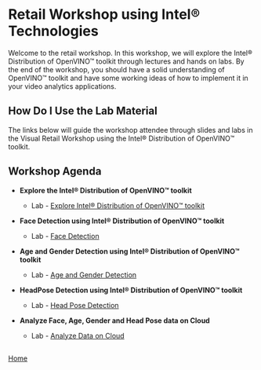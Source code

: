 # Retail Workshop using Intel® Technologies
Welcome to the retail workshop. In this workshop, we will explore the Intel® Distribution of OpenVINO™ toolkit through lectures and hands on labs. By the end of the workshop, you should have a solid understanding of  OpenVINO™ toolkit and have some working ideas of how to implement it in your video analytics applications.
## How Do I Use the Lab Material
The links below will guide the workshop attendee through slides and labs in the Visual Retail Workshop using the Intel® Distribution of OpenVINO™ toolkit.

## Workshop Agenda
* **Explore the Intel® Distribution of OpenVINO™ toolkit**
    - Lab - [Explore Intel® Distribution of OpenVINO™ toolkit](./Explore_OpenVINO.md)


* **Face Detection using Intel® Distribution of OpenVINO™ toolkit**
  - Lab - [Face Detection](./Face_detection.md)


* **Age and Gender Detection using Intel® Distribution of OpenVINO™ toolkit**
  - Lab - [Age and Gender Detection](./Age_Gender_Detection.md)


* **HeadPose Detection using Intel® Distribution of OpenVINO™ toolkit**
  - Lab - [Head Pose Detection](./Headpose_detection.md)


* **Analyze Face, Age, Gender and Head Pose data on Cloud**
  - Lab - [Analyze Data on Cloud](./Analyse_face_data_on_cloud.md)

##



[Home](../README.md)
